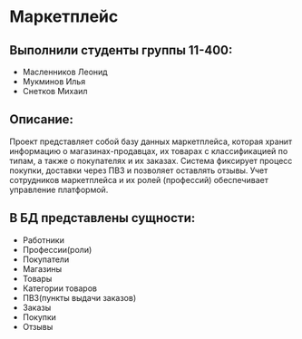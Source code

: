 # Маркетплейс
## Выполнили студенты группы 11-400:
- Масленников Леонид
- Мукминов Илья
- Снетков Михаил
## Описание:
Проект представляет собой базу данных маркетплейса, которая хранит информацию о магазинах-продавцах, их товарах с классификацией по типам, а также о покупателях и их заказах. Система фиксирует процесс покупки, доставки через ПВЗ и позволяет оставлять отзывы. Учет сотрудников маркетплейса и их ролей (профессий) обеспечивает управление платформой.
## В БД представлены сущности:
- Работники
- Профессии(роли)
- Покупатели
- Магазины
- Товары
- Категории товаров
- ПВЗ(пункты выдачи заказов)
- Заказы
- Покупки
- Отзывы